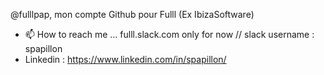  @fulllpap, mon compte Github pour Fulll (Ex IbizaSoftware)
- 📫 How to reach me ...  fulll.slack.com only for now // slack username : spapillon
- Linkedin : https://www.linkedin.com/in/spapillon/

<!---
fulllpap/fulllpap is a ✨ special ✨ repository because its `README.md` (this file) appears on your GitHub profile.
You can click the Preview link to take a look at your changes.
--->
